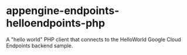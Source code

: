 # appengine-endpoints-helloendpoints-php
A "hello world" PHP client that connects to the HelloWorld Google Cloud Endpoints backend sample.

